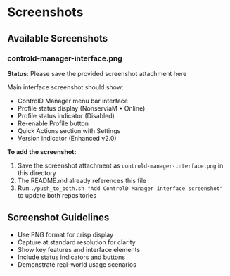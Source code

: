 # Screenshots

## Available Screenshots

### controld-manager-interface.png
**Status**: Please save the provided screenshot attachment here

Main interface screenshot should show:
- ControlD Manager menu bar interface
- Profile status display (NonserviaM • Online)  
- Profile status indicator (Disabled)
- Re-enable Profile button
- Quick Actions section with Settings
- Version indicator (Enhanced v2.0)

**To add the screenshot:**
1. Save the screenshot attachment as `controld-manager-interface.png` in this directory
2. The README.md already references this file  
3. Run `./push_to_both.sh "Add ControlD Manager interface screenshot"` to update both repositories

## Screenshot Guidelines

- Use PNG format for crisp display
- Capture at standard resolution for clarity  
- Show key features and interface elements
- Include status indicators and buttons
- Demonstrate real-world usage scenarios